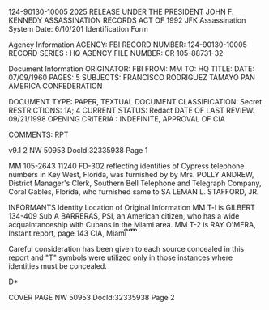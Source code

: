 124-90130-10005 2025 RELEASE UNDER THE PRESIDENT JOHN F. KENNEDY ASSASSINATION RECORDS ACT OF 1992
JFK Assassination System Date: 6/10/201
Identification Form

Agency Information
AGENCY: FBI
RECORD NUMBER: 124-90130-10005
RECORD SERIES : HQ
AGENCY FILE NUMBER: CR 105-88731-32

Document Information
ORIGINATOR: FBI
FROM: MM
TO: HQ
TITLE:
DATE: 07/09/1960
PAGES: 5
SUBJECTS: FRANCISCO RODRIGUEZ TAMAYO
 PAN AMERICA CONFEDERATION

DOCUMENT TYPE: PAPER, TEXTUAL DOCUMENT
CLASSIFICATION: Secret
RESTRICTIONS: 1A; 4
CURRENT STATUS: Redact
DATE OF LAST REVIEW: 09/21/1998
OPENING CRITERIA : INDEFINITE, APPROVAL OF CIA

COMMENTS: RPT

v9.1 2
NW 50953 DocId:32335938 Page 1

MM 105-2643
11240
FD-302 reflecting identities of Cypress
telephone numbers in Key West, Florida, was furnished
by
by Mrs. POLLY ANDREW, District Manager's Clerk, Southern
Bell Telephone and Telegraph Company, Coral Gables,
Florida, who furnished same to SA LEMAN L. STAFFORD, JR.

INFORMANTS
Identity Location of Original Information
MM T-l is GILBERT 134-409 Sub A
BARRERAS, PSI, an
American citizen,
who has a wide
acquaintanceship
with Cubans in the
Miami area.
MM T-2 is RAY O'MERA, Instant report, page 143
CIA, Miami ິ ້ ິ ີ ີ

Careful consideration has been given to each
source concealed in this report and "T" symbols were
utilized only in those instances where identities must
be concealed.

D*

COVER PAGE
NW 50953 DocId:32335938 Page 2
